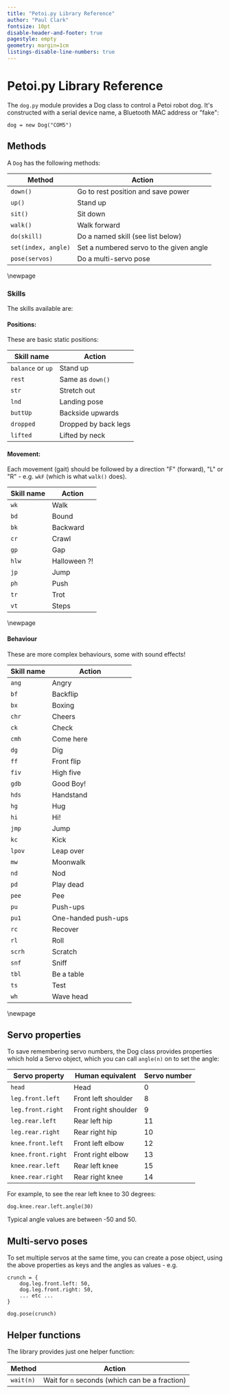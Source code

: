 ```yaml
---
title: "Petoi.py Library Reference"
author: "Paul Clark"
fontsize: 10pt
disable-header-and-footer: true
pagestyle: empty
geometry: margin=1cm
listings-disable-line-numbers: true
---
```


# Petoi.py Library Reference

The `dog.py` module provides a Dog class to control a Petoi robot dog.  It's
constructed with a serial device name, a Bluetooth MAC address or "fake":

```
dog = new Dog("COM5")
```

## Methods

A `Dog` has the following methods:

| Method              | Action                                  |
|---------------------|-----------------------------------------|
| `down()`            | Go to rest position and save power      |
| `up()`              | Stand up                                |
| `sit()`             | Sit down                                |
| `walk()`            | Walk forward                            |
| `do(skill)`         | Do a named skill (see list below)       |
| `set(index, angle)` | Set a numbered servo to the given angle |
| `pose(servos)`      | Do a multi-servo pose                   |

\newpage
### Skills

The skills available are:

#### Positions:

These are basic static positions:

| Skill name        | Action               |
|-------------------|----------------------|
| `balance` or `up` | Stand up             |
| `rest`            | Same as `down()`     |
| `str`             | Stretch out          |
| `lnd`             | Landing pose         |
| `buttUp`          | Backside upwards     |
| `dropped`         | Dropped by back legs |
| `lifted`          | Lifted by neck       |

#### Movement:

Each movement (gait) should be followed by a direction "F" (forward), "L" or "R" - e.g. `wkF` (which is what `walk()` does).

| Skill name | Action       |
|------------|--------------|
| `wk`       | Walk         |
| `bd`       | Bound        |
| `bk`       | Backward     |
| `cr`       | Crawl        |
| `gp`       | Gap          |
| `hlw`      | Halloween ?! |
| `jp`       | Jump         |
| `ph`       | Push         |
| `tr`       | Trot         |
| `vt`       | Steps        |

\newpage
#### Behaviour

These are more complex behaviours, some with sound effects!

| Skill name | Action              |
|------------|---------------------|
| `ang`      | Angry               |
| `bf`       | Backflip            |
| `bx`       | Boxing              |
| `chr`      | Cheers              |
| `ck`       | Check               |
| `cmh`      | Come here           |
| `dg`       | Dig                 |
| `ff`       | Front flip          |
| `fiv`      | High five           |
| `gdb`      | Good Boy!           |
| `hds`      | Handstand           |
| `hg`       | Hug                 |
| `hi`       | Hi!                 |
| `jmp`      | Jump                |
| `kc`       | Kick                |
| `lpov`     | Leap over           |
| `mw`       | Moonwalk            |
| `nd`       | Nod                 |
| `pd`       | Play dead           |
| `pee`      | Pee                 |
| `pu`       | Push-ups            |
| `pu1`      | One-handed push-ups |
| `rc`       | Recover             |
| `rl`       | Roll                |
| `scrh`     | Scratch             |
| `snf`      | Sniff               |
| `tbl`      | Be a table          |
| `ts`       | Test                |
| `wh`       | Wave head           |

\newpage
## Servo properties

To save remembering servo numbers, the Dog class provides properties which
hold a Servo object, which you can call `angle(n)` on to set the angle:

| Servo property     | Human equivalent     | Servo number |
|--------------------|----------------------|--------------|
| `head`             | Head                 | 0            |
| `leg.front.left`   | Front left shoulder  | 8            |
| `leg.front.right`  | Front right shoulder | 9            |
| `leg.rear.left`    | Rear left hip        | 11           |
| `leg.rear.right`   | Rear right hip       | 10           |
| `knee.front.left`  | Front left elbow     | 12           |
| `knee.front.right` | Front right elbow    | 13           |
| `knee.rear.left`   | Rear left knee       | 15           |
| `knee.rear.right`  | Rear right knee      | 14           |

For example, to see the rear left knee to 30 degrees:

```
dog.knee.rear.left.angle(30)
```

Typical angle values are between -50 and 50.

## Multi-servo poses

To set multiple servos at the same time, you can create a pose object, using
the above properties as keys and the angles as values - e.g.

```
crunch = {
    dog.leg.front.left: 50,
    dog.leg.front.right: 50,
    ... etc ...
}

dog.pose(crunch)
```

## Helper functions

The library provides just one helper function:

| Method    | Action                                         |
|-----------|------------------------------------------------|
| `wait(n)` | Wait for `n` seconds (which can be a fraction) |

